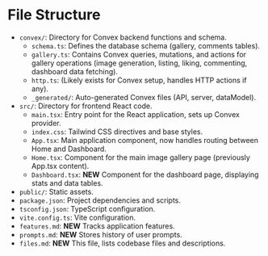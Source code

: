 # File Structure

- `convex/`: Directory for Convex backend functions and schema.
  - `schema.ts`: Defines the database schema (gallery, comments tables).
  - `gallery.ts`: Contains Convex queries, mutations, and actions for gallery operations (image generation, listing, liking, commenting, dashboard data fetching).
  - `http.ts`: (Likely exists for Convex setup, handles HTTP actions if any).
  - `_generated/`: Auto-generated Convex files (API, server, dataModel).
- `src/`: Directory for frontend React code.
  - `main.tsx`: Entry point for the React application, sets up Convex provider.
  - `index.css`: Tailwind CSS directives and base styles.
  - `App.tsx`: Main application component, now handles routing between Home and Dashboard.
  - `Home.tsx`: Component for the main image gallery page (previously App.tsx content).
  - `Dashboard.tsx`: **NEW** Component for the dashboard page, displaying stats and data tables.
- `public/`: Static assets.
- `package.json`: Project dependencies and scripts.
- `tsconfig.json`: TypeScript configuration.
- `vite.config.ts`: Vite configuration.
- `features.md`: **NEW** Tracks application features.
- `prompts.md`: **NEW** Stores history of user prompts.
- `files.md`: **NEW** This file, lists codebase files and descriptions.
